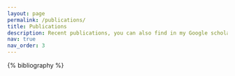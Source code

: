 ```yaml
---
layout: page
permalink: /publications/
title: Publications
description: Recent publications, you can also find in my Google scholar or Orcid.
nav: true
nav_order: 3
---
```


<!-- _pages/publications.md -->
<div class="publications">

{% bibliography %}

</div>
